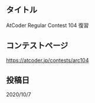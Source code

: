 ## タイトル

AtCoder Regular Contest 104 復習

## コンテストページ

https://atcoder.jp/contests/arc104

## 投稿日

2020/10/7
